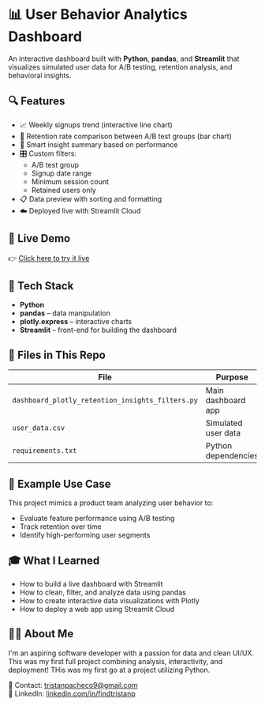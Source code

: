 
# 📊 User Behavior Analytics Dashboard

An interactive dashboard built with **Python**, **pandas**, and **Streamlit** that visualizes simulated user data for A/B testing, retention analysis, and behavioral insights.

## 🔍 Features

- 📈 Weekly signups trend (interactive line chart)
- 🔁 Retention rate comparison between A/B test groups (bar chart)
- 🧠 Smart insight summary based on performance
- 🎛️ Custom filters:
  - A/B test group
  - Signup date range
  - Minimum session count
  - Retained users only
- 📋 Data preview with sorting and formatting
- ☁️ Deployed live with Streamlit Cloud

## 🚀 Live Demo

👉 [Click here to try it live](https://user-behvaior-analytics-dashboard-middtgh8appavoyjxpr3toe.streamlit.app/)

## 🧰 Tech Stack

- **Python**
- **pandas** – data manipulation
- **plotly.express** – interactive charts
- **Streamlit** – front-end for building the dashboard

## 📁 Files in This Repo

| File | Purpose |
|------|---------|
| `dashboard_plotly_retention_insights_filters.py` | Main dashboard app |
| `user_data.csv` | Simulated user data |
| `requirements.txt` | Python dependencies |

## 🧪 Example Use Case

This project mimics a product team analyzing user behavior to:
- Evaluate feature performance using A/B testing
- Track retention over time
- Identify high-performing user segments

## 🎓 What I Learned

- How to build a live dashboard with Streamlit
- How to clean, filter, and analyze data using pandas
- How to create interactive data visualizations with Plotly
- How to deploy a web app using Streamlit Cloud

## 🙋‍♀️ About Me

I'm an aspiring software developer with a passion for data and clean UI/UX. This was my first full project combining analysis, interactivity, and deployment! THis was my first go at a project utilizing Python.

📧 Contact: tristanpacheco9@gmail.com  
🔗 LinkedIn: [linkedin.com/in/findtristanp](https://linkedin.com/in/findtristanp)
